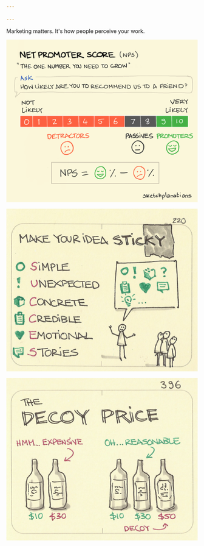 ```yaml
---

---
```


Marketing matters. It's how people perceive your work. 

![](/assets/static/img/net-promoter-score.png)

![](/assets/static/img/sticky-ideas.jpeg)

![](/assets/static/img/decoy-price.jpeg)
